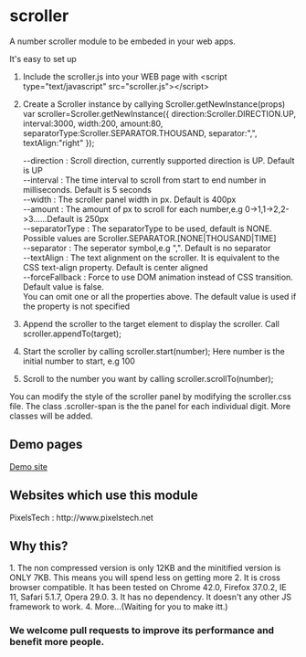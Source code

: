 scroller
========

A number scroller module to be embeded in your web apps.

It's easy to set up

1. Include the scroller.js into your WEB page with &lt;script type="text/javascript" src="scroller.js"&gt;&lt;/script&gt;
2. Create a Scroller instance by callying Scroller.getNewInstance(props)
   var scroller=Scroller.getNewInstance({
  	direction:Scroller.DIRECTION.UP,
  	interval:3000,
  	width:200,
  	amount:80,
   separatorType:Scroller.SEPARATOR.THOUSAND,
   separator:",",
   textAlign:"right"
   });

   --direction : Scroll direction, currently supported direction is UP. Default is UP<br/>
   --interval  : The time interval to scroll from start to end number in milliseconds. Default is 5 seconds<br/>
   --width     : The scroller panel width in px. Default is 400px<br/>
   --amount    : The amount of px to scroll for each number,e.g 0->1,1->2,2->3......Default is 250px<br/>
   --separatorType : The separatorType to be used, default is NONE. Possible values are Scroller.SEPARATOR.[NONE|THOUSAND|TIME]<br/>
   --separator : The seperator symbol,e.g ",". Default is no separator<br/>
   --textAlign : The text alignment on the scroller. It is equivalent to the CSS text-align property. Default is center aligned<br/>
   --forceFallback : Force to use DOM animation instead of CSS transition. Default value is false.<br/>
   You can omit one or all the properties above. The default value is used if the property is not specified

3. Append the scroller to the target element to display the scroller. Call scroller.appendTo(target);
4. Start the scroller by calling scroller.start(number); Here number is the initial number to start, e.g 100
5. Scroll to the number you want by calling scroller.scrollTo(number);

You can modify the style of the scroller panel by modifying the scroller.css file. The class .scroller-span is the the panel for each individual digit. More classes will be added.

<h2>Demo pages</h2>
<a href="http://scrollerjs.pixelstech.net">Demo site</a>

<h2>Websites which use this module</h2>
   PixelsTech : http://www.pixelstech.net

<h2>Why this?</h2>
1. The non compressed version is only 12KB and the minitified version is ONLY 7KB. This means you will spend less on getting more
2. It is cross browser compatible. It has been tested on Chrome 42.0, Firefox 37.0.2, IE 11, Safari 5.1.7, Opera 29.0.
3. It has no dependency. It doesn't any other JS framework to work.
4. More...(Waiting for you to make itt.)

<h3>We welcome pull requests to improve its performance and benefit more people.</h3>

